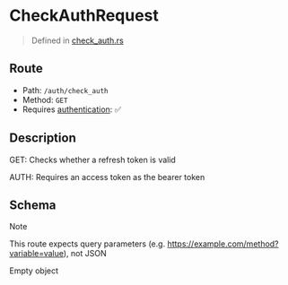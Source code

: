 # CheckAuthRequest
> Defined in [check_auth.rs](../../../../../interface/src/interface/routes/auth/check_auth.rs)

## Route
- Path: `/auth/check_auth`
- Method: `GET`
- Requires [authentication](../../../../Flows/Authentication%20Flow.md): ✅

## Description
GET: Checks whether a refresh token is valid

AUTH: Requires an access token as the bearer token

## Schema
> [!NOTE]
> This route expects query parameters (e.g. https://example.com/method?variable=value), not JSON

Empty object

